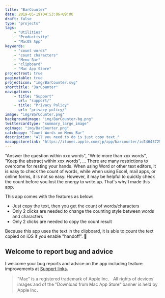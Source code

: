 ```yaml
---
title: "BarCounter"
date: 2019-05-19T04:53:06+09:00
draft: false
type: "projects"
tags:
    - "Utilities"
    - "Productivity"
    - "MacOS App"
keywords:
    - "count words"
    - "count characters"
    - "Menu Bar"
    - "clipboard"
    - "Mac App Store"
projectroot: true
paginatable: true
projecticon: "img/BarCounter.svg"
shorttitle: "BarCounter"
navigations:
    - title: "Support"
      url: "support/"
    - title: "Privacy Policy"
      url: "privacy-policy/"
image: "img/BarCounter.png"
backgroundimage: "img/BarCounter-bg.png"
twittercardtype: "summary_large_image"
ogimage: "img/BarCounter.png"
catchcopy: "Count Words on Menu Bar"
description: "All you need to do is just copy text."
macappstorelink: "https://itunes.apple.com/jp/app/barcounter/id1464372559"
---
```


"Answer the question within xxx words", "Write more than xxx words", "Keep the abstract within xxx words", ...
There are many restrictions to overcome for resting your hands.
When using Word or other text editors, it is easy to check the count of words, while when using Excel, mail apps, or online forms, it is not so easy.
However, it may be helpful to quickly check the count before you lost the energy to write up.
That's why I made this app.

This app comes with the features as below:

- Just copy the text, then you get the count of words/characters
- Only 2 clicks are needed to change the counting style between words and characters
- Only 2 clicks are needed to copy the count result

Because this app uses the text in the clipboard, it is able to count the text copied on iOS if you enable "handoff". :iphone:

## Welcome to report bug and advice

I welcome your bug reports and advice on the app including feature improvements at [Support links](support/).

> "Mac" is a registered trademark of Apple Inc．
> All rights of devices' images and of the "Download from Mac App Store" banner is held by Apple Inc．
